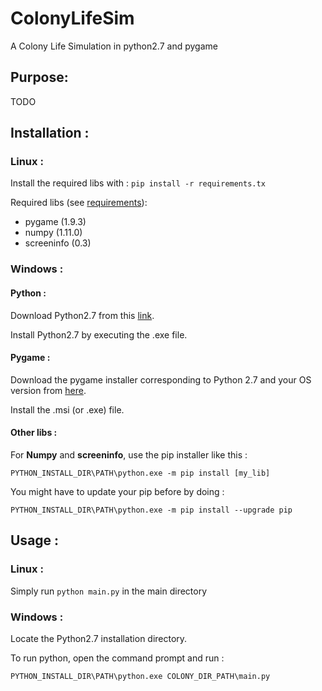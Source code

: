 # ColonyLifeSim

A Colony Life Simulation in python2.7 and pygame

## Purpose:

TODO

## Installation :

### Linux :

Install the required libs with :
`pip install -r requirements.tx`

Required libs (see [requirements](./requirements.txt)):
* pygame (1.9.3)
* numpy (1.11.0)
* screeninfo (0.3)

### Windows :

#### Python :

Download Python2.7 from this [link](https://www.python.org/download/releases/2.7/).

Install Python2.7 by executing the .exe file.

#### Pygame :

Download the pygame installer corresponding to Python 2.7 and your OS version from [here](https://www.pygame.org/download.shtml).

Install the .msi (or .exe) file.

#### Other libs :

For __Numpy__ and __screeninfo__, use the pip installer like this :

`PYTHON_INSTALL_DIR\PATH\python.exe -m pip install [my_lib]`

You might have to update your pip before by doing :

`PYTHON_INSTALL_DIR\PATH\python.exe -m pip install --upgrade pip`

## Usage :

### Linux :

Simply run
`python main.py`
in the main directory

### Windows :

Locate the Python2.7 installation directory. 

To run python, open the command prompt and run :

`PYTHON_INSTALL_DIR\PATH\python.exe COLONY_DIR_PATH\main.py`
